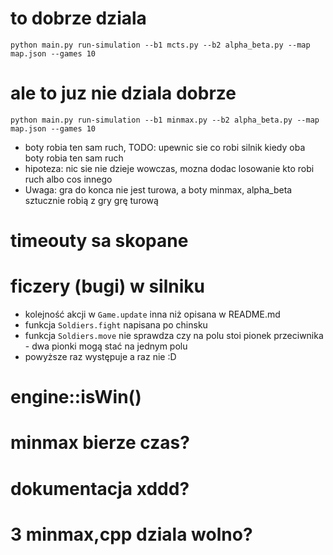 
# to dobrze dziala

```
python main.py run-simulation --b1 mcts.py --b2 alpha_beta.py --map map.json --games 10
```

# ale to juz nie dziala dobrze



```
python main.py run-simulation --b1 minmax.py --b2 alpha_beta.py --map map.json --games 10
```

- boty robia ten sam ruch, TODO: upewnic sie co robi silnik kiedy oba boty robia ten sam ruch
- hipoteza: nic sie nie dzieje wowczas, mozna dodac losowanie kto robi ruch albo cos innego
- Uwaga: gra do konca nie jest turowa, a boty minmax, alpha_beta sztucznie robią z gry grę turową

# timeouty sa skopane

# ficzery (bugi) w silniku

- kolejność akcji w `Game.update` inna niż opisana w README.md
- funkcja `Soldiers.fight` napisana po chinsku
- funkcja `Soldiers.move` nie sprawdza czy na polu stoi pionek przeciwnika - dwa pionki mogą stać na jednym polu
- powyższe raz występuje a raz nie :D


# engine::isWin()

# minmax bierze czas?

# dokumentacja xddd?

# 3 minmax,cpp dziala wolno?